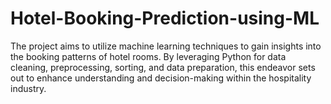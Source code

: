 # Hotel-Booking-Prediction-using-ML
The project aims to utilize machine learning techniques to gain insights into the booking patterns of hotel rooms. By leveraging Python for data cleaning, preprocessing, sorting, and data preparation, this endeavor sets out to enhance understanding and decision-making within the hospitality industry.
